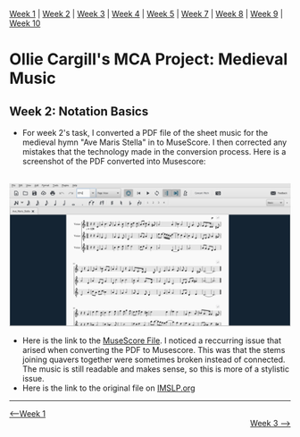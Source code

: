 [Week 1](https://olliecargill.github.io/MCA-2022) | [Week 2](https://olliecargill.github.io/MCA-2022/labtasks/week2/week2.html) | [Week 3](https://olliecargill.github.io/MCA-2022/labtasks/week3/week3.html) | [Week 4](https://olliecargill.github.io/MCA-2022/labtasks/week4/week4.html) | [Week 5](https://olliecargill.github.io/MCA-2022/labtasks/week5/week5.html) | [Week 7](https://olliecargill.github.io/MCA-2022/labtasks/week7/week7.html) | [Week 8](https://olliecargill.github.io/MCA-2022/labtasks/week8/week8.html) | [Week 9](https://olliecargill.github.io/MCA-2022/labtasks/week9/week9.html) | [Week 10](https://olliecargill.github.io/MCA-2022/labtasks/week10/week10.html)

# Ollie Cargill's MCA Project: Medieval Music

## Week 2: Notation Basics

* For week 2's task, I converted a PDF file of the sheet music for the medieval hymn "Ave Maris Stella" in to MuseScore. I then corrected any mistakes that the technology made in the conversion process. Here is a screenshot of the PDF converted into Musescore:


<br>
<img src="avemarisstella.png" alt="image">
<br>

* Here is the link to the <a href="Ave_Maris_Stella.mscz">MuseScore File</a>. I noticed a reccurring issue that arised when converting the PDF to Musescore. This was that the stems joining quavers together were sometimes broken instead of connected. The music is still readable and makes sense, so this is more of a stylistic issue.
* Here is the link to the original file on <a href="https://imslp.org/wiki/Ave_maris_stella_(Dunstaple%2C_John)">IMSLP.org</a>

<hr>
                                          
<div align="left"><a href="https://olliecargill.github.io/MCA-2022/"><--Week 1</a> <div align="right"><a href="https://olliecargill.github.io/MCA-2022/labtasks/week3/week3.html">Week 3 --></a> </div>
